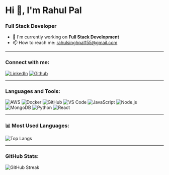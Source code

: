 # Hi 👋, I'm Rahul Pal

### Full Stack Developer

- 🔭 I'm currently working on **Full Stack Development**
- 📫 How to reach me: [rahulsinghpal155@gmail.com](mailto:rahulsinghpal155@gmail.com)

---

### Connect with me:
[![LinkedIn](https://img.shields.io/badge/LinkedIn-0077B5?style=for-the-badge&logo=linkedin&logoColor=white)](https://www.linkedin.com/in/rahul155/)
[![Github](https://img.shields.io/badge/Instagram-E4405F?style=for-the-badge&logo=instagram&logoColor=white)](https://github.com/rahul-pal-mastizone)

---

### Languages and Tools:
![AWS](https://img.shields.io/badge/AWS-232F3E?style=for-the-badge&logo=amazon-aws&logoColor=white)
![Docker](https://img.shields.io/badge/Docker-2496ED?style=for-the-badge&logo=docker&logoColor=white)
![GitHub](https://img.shields.io/badge/GitHub-100000?style=for-the-badge&logo=github&logoColor=white)
![VS Code](https://img.shields.io/badge/VS%20Code-007ACC?style=for-the-badge&logo=visual-studio-code&logoColor=white)
![JavaScript](https://img.shields.io/badge/JavaScript-F7DF1E?style=for-the-badge&logo=javascript&logoColor=black)
![Node.js](https://img.shields.io/badge/Node.js-339933?style=for-the-badge&logo=nodedotjs&logoColor=white)
![MongoDB](https://img.shields.io/badge/MongoDB-4EA94B?style=for-the-badge&logo=mongodb&logoColor=white)
![Python](https://img.shields.io/badge/Python-3776AB?style=for-the-badge&logo=python&logoColor=white)
![React](https://img.shields.io/badge/React-20232A?style=for-the-badge&logo=react&logoColor=61DAFB)

---

### 📊 Most Used Languages:
![Top Langs](https://github-readme-stats.vercel.app/api/top-langs/?username=rahul-pal-mastizone&layout=compact&langs_count=10&theme=default)

---

### GitHub Stats:
![GitHub Streak](https://github-readme-streak-stats.herokuapp.com/?user=rahul-pal-mastizone&theme=default)
